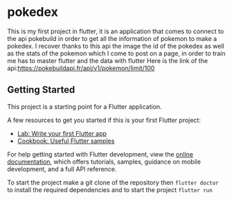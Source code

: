 # pokedex

This is my first project in flutter, it is an application that comes to connect to the api pokebuild in order to get all the information of pokemon to make a pokedex.
I recover thanks to this api the image the id of the pokedex as well as the stats of the pokemon which I come to post on a page, in order to train me has to master flutter and the data with flutter
Here is the link of the api:https://pokebuildapi.fr/api/v1/pokemon/limit/100

## Getting Started

This project is a starting point for a Flutter application.

A few resources to get you started if this is your first Flutter project:

- [Lab: Write your first Flutter app](https://docs.flutter.dev/get-started/codelab)
- [Cookbook: Useful Flutter samples](https://docs.flutter.dev/cookbook)

For help getting started with Flutter development, view the
[online documentation](https://docs.flutter.dev/), which offers tutorials,
samples, guidance on mobile development, and a full API reference.

To start the project make a git clone of the repository
then
```flutter doctor```
to install the required dependencies and to start the project
```flutter run```
